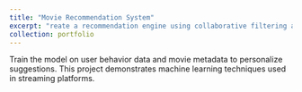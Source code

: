 ```yaml
---
title: "Movie Recommendation System"
excerpt: "reate a recommendation engine using collaborative filtering and content-based filtering."
collection: portfolio
---
```


Train the model on user behavior data and movie metadata to personalize suggestions. This project demonstrates machine learning techniques used in streaming platforms.
